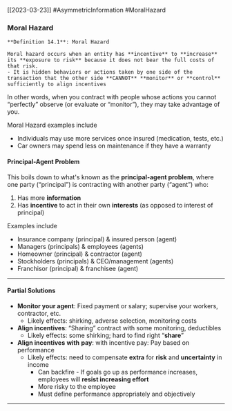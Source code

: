 [[2023-03-23]] #AsymmetricInformation #MoralHazard

### Moral Hazard

```ad-important
**Definition 14.1**: Moral Hazard

Moral hazard occurs when an entity has **incentive** to **increase** its **exposure to risk** because it does not bear the full costs of that risk.
- It is hidden behaviors or actions taken by one side of the transaction that the other side **CANNOT** **monitor** or **control** sufficiently to align incentives
```

In other words, when you contract with people whose actions you cannot “perfectly” observe (or evaluate or “monitor”), they may take advantage of you.

Moral Hazard examples include
- Individuals may use more services once insured (medication, tests, etc.)
- Car owners may spend less on maintenance if they have a warranty

#### Principal-Agent Problem
This boils down to what's known as the **principal-agent problem**, where one party (“principal”) is contracting with another party (“agent”) who:
1. Has more **information**
2. Has **incentive** to act in their own **interests** (as opposed to interest of principal)

Examples include
- Insurance company (principal) & insured person (agent)
- Managers (principals) & employees (agents)
- Homeowner (principal) & contractor (agent)
- Stockholders (principals) & CEO/management (agents)
- Franchisor (principal) & franchisee (agent)

---

#### Partial Solutions
- **Monitor your agent**: Fixed payment or salary; supervise your workers, contractor, etc.
	- Likely effects: shirking, adverse selection, monitoring costs
- **Align incentives**: “Sharing” contract with some monitoring, deductibles
	- Likely effects: some shirking; hard to find right “**share**”
- **Align incentives** **with** **pay**: with incentive pay: Pay based on performance
	- Likely effects: need to compensate **extra** for **risk** and **uncertainty** in income
		- Can backfire - If goals go up as performance increases, employees will **resist increasing effort**
		- More risky to the employee
		- Must define performance appropriately and objectively

---

